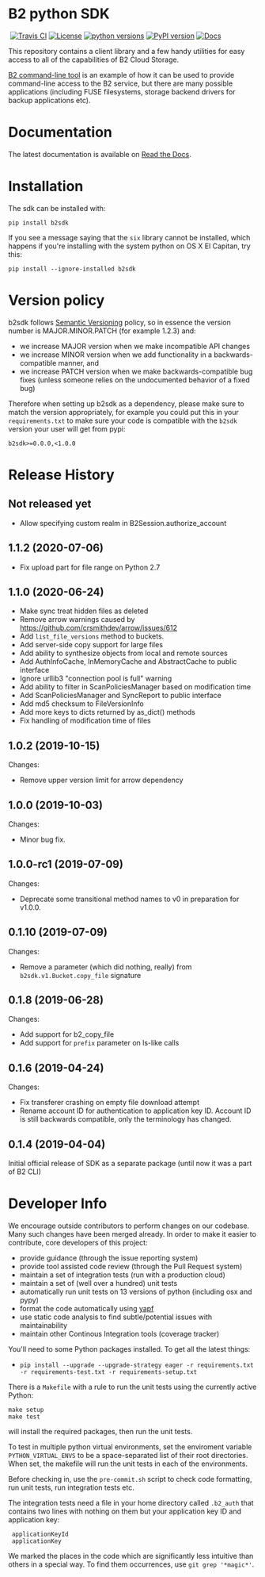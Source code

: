 # B2 python SDK
&nbsp;[![Travis CI](https://img.shields.io/travis/Backblaze/b2-sdk-python/master.svg?label=Travis%20CI)](https://travis-ci.org/Backblaze/b2-sdk-python)&nbsp;[![License](https://img.shields.io/pypi/l/b2sdk.svg?label=License)](https://pypi.python.org/pypi/b2)&nbsp;[![python versions](https://img.shields.io/pypi/pyversions/b2sdk.svg?label=python%20versions)](https://pypi.python.org/pypi/b2sdk)&nbsp;[![PyPI version](https://img.shields.io/pypi/v/b2sdk.svg?label=PyPI%20version)](https://pypi.python.org/pypi/b2sdk)&nbsp;[![Docs](https://readthedocs.org/projects/b2-sdk-python/badge/?version=master)](https://b2-sdk-python.readthedocs.io/en/master/)

This repository contains a client library and a few handy utilities for easy access to all of the capabilities of B2 Cloud Storage.

[B2 command-line tool](https://github.com/Backblaze/B2_Command_Line_Tool) is an example of how it can be used to provide command-line access to the B2 service, but there are many possible applications (including FUSE filesystems, storage backend drivers for backup applications etc).

# Documentation

The latest documentation is available on [Read the Docs](https://b2-sdk-python.readthedocs.io).

# Installation

The sdk can be installed with:

    pip install b2sdk

If you see a message saying that the `six` library cannot be installed, which
happens if you're installing with the system python on OS X El Capitan, try
this:

    pip install --ignore-installed b2sdk

# Version policy

b2sdk follows [Semantic Versioning](https://semver.org/) policy, so in essence the version number is MAJOR.MINOR.PATCH (for example 1.2.3) and:
- we increase MAJOR version when we make incompatible API changes
- we increase MINOR version when we add functionality in a backwards-compatible manner, and
- we increase PATCH version when we make backwards-compatible bug fixes (unless someone relies on the undocumented behavior of a fixed bug)

Therefore when setting up b2sdk as a dependency, please make sure to match the version appropriately, for example you could put this in your `requirements.txt` to make sure your code is compatible with the `b2sdk` version your user will get from pypi:

```
b2sdk>=0.0.0,<1.0.0
```


# Release History

## Not released yet

* Allow specifying custom realm in B2Session.authorize_account

## 1.1.2 (2020-07-06)

* Fix upload part for file range on Python 2.7

## 1.1.0 (2020-06-24)

* Make sync treat hidden files as deleted
* Remove arrow warnings caused by https://github.com/crsmithdev/arrow/issues/612
* Add `list_file_versions` method to buckets.
* Add server-side copy support for large files
* Add ability to synthesize objects from local and remote sources
* Add AuthInfoCache, InMemoryCache and AbstractCache to public interface
* Ignore urllib3 "connection pool is full" warning
* Add ability to filter in ScanPoliciesManager based on modification time
* Add ScanPoliciesManager and SyncReport to public interface
* Add md5 checksum to FileVersionInfo
* Add more keys to dicts returned by as_dict() methods
* Fix handling of modification time of files

## 1.0.2 (2019-10-15)

Changes:

* Remove upper version limit for arrow dependency

## 1.0.0 (2019-10-03)

Changes:

* Minor bug fix.

## 1.0.0-rc1 (2019-07-09)

Changes:

* Deprecate some transitional method names to v0 in preparation for v1.0.0.

## 0.1.10 (2019-07-09)

Changes:

* Remove a parameter (which did nothing, really) from `b2sdk.v1.Bucket.copy_file` signature


## 0.1.8 (2019-06-28)

Changes:

* Add support for b2_copy_file
* Add support for `prefix` parameter on ls-like calls


## 0.1.6 (2019-04-24)

Changes:

* Fix transferer crashing on empty file download attempt
* Rename account ID for authentication to application key ID.
Account ID is still backwards compatible, only the terminology
has changed.


## 0.1.4 (2019-04-04)

Initial official release of SDK as a separate package (until now it was a part of B2 CLI)


# Developer Info

We encourage outside contributors to perform changes on our codebase. Many such changes have been merged already. In order to make it easier to contribute, core developers of this project:

* provide guidance (through the issue reporting system)
* provide tool assisted code review (through the Pull Request system)
* maintain a set of integration tests (run with a production cloud)
* maintain a set of (well over a hundred) unit tests
* automatically run unit tests on 13 versions of python (including osx and pypy)
* format the code automatically using [yapf](https://github.com/google/yapf)
* use static code analysis to find subtle/potential issues with maintainability
* maintain other Continous Integration tools (coverage tracker)

You'll need to some Python packages installed.  To get all the latest things:

* `pip install --upgrade --upgrade-strategy eager -r requirements.txt -r requirements-test.txt -r requirements-setup.txt`

There is a `Makefile` with a rule to run the unit tests using the currently active Python:

    make setup
    make test

will install the required packages, then run the unit tests.

To test in multiple python virtual environments, set the enviroment variable `PYTHON_VIRTUAL_ENVS`
to be a space-separated list of their root directories.  When set, the makefile will run the
unit tests in each of the environments.

Before checking in, use the `pre-commit.sh` script to check code formatting, run
unit tests, run integration tests etc.

The integration tests need a file in your home directory called `.b2_auth`
that contains two lines with nothing on them but your application key ID and application key:

     applicationKeyId
     applicationKey

We marked the places in the code which are significantly less intuitive than others in a special way. To find them occurrences, use `git grep '*magic*'`.

